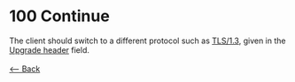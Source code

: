 # 100 Continue

The client should switch to a different protocol such as [TLS/1.3](https://en.wikipedia.org/wiki/Transport_Layer_Security), given in the [Upgrade header](https://en.wikipedia.org/wiki/Upgrade_header) field.
<br />
<br />
[<-- Back](../../http_codes.md)